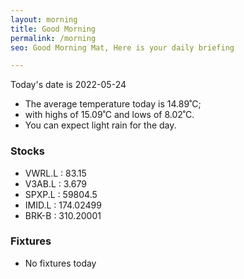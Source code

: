 ```yaml
---
layout: morning
title: Good Morning
permalink: /morning
seo: Good Morning Mat, Here is your daily briefing

---
```


<!-- weather_marker starts -->
<p>Today's date is 2022-05-24</p><ul>
<li>The average temperature today is 14.89˚C;</li>
<li>with highs of 15.09˚C and lows of 8.02˚C.</li>
<li>You can expect light rain for the day.</li>
</ul>
<!-- weather_marker ends -->

<h3>Stocks</h3>

<!-- stocks_marker starts -->
<ul>
<li>VWRL.L : 83.15</li>
<li>V3AB.L : 3.679</li>
<li>SPXP.L : 59804.5</li>
<li>IMID.L : 174.02499</li>
<li>BRK-B : 310.20001</li>
</ul>
<!-- stocks_marker ends -->

<h3>Fixtures</h3>

<!-- sports_marker starts -->
<ul>
<li>No fixtures today</li></ul>
<!-- sports_marker ends -->

